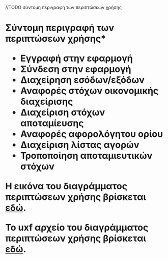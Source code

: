//TODO σύντομη περιγραφή των περιπτώσεων χρήσης

<h1>Σύντομη περιγραφή των περιπτώσεων χρήσης*

* Εγγραφή στην εφαρμογή
* Σύνδεση στην εφαρμογή
* Διαχείρηση εσόδων/εξόδων
* Αναφορές στόχων οικονομικής διαχείρισης
* Διαχείριση στόχων αποταμίευσης
* Αναφορές αφορολόγητου ορίου
* Διαχείριση λίστας αγορών
* Τροποποίηση αποταμιευτικών στόχων

Η εικόνα του διαγράμματος περιπτώσεων χρήσης βρίσκεται [εδώ](https://gitlab.com/softeng-2019-20/fin-assistant/-/blob/master/diagrams/use%20case.jpg).

Το uxf αρχείο του διαγράμματος περιπτώσεων χρήσης βρίσκεται [εδώ](https://gitlab.com/softeng-2019-20/fin-assistant/-/blob/master/diagrams/use%20case.uxf).

